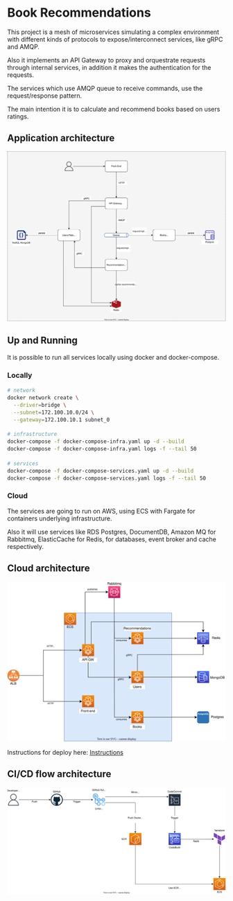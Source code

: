 # Book Recommendations

This project is a mesh of microservices simulating a complex environment with different kinds of protocols to expose/interconnect services, like gRPC and AMQP.

Also it implements an API Gateway to proxy and orquestrate requests through internal services, in addition it makes the authentication for the requests.

The services which use AMQP queue to receive commands, use the request/response pattern.

The main intention it is to calculate and recommend books based on users ratings.

## Application architecture
![Architecture](./architecture/book-recommendations.drawio.svg)

## Up and Running

It is possible to run all services locally using docker and docker-compose.

### Locally

```bash
# network
docker network create \
  --driver=bridge \
  --subnet=172.100.10.0/24 \
  --gateway=172.100.10.1 subnet_0

# infrastructure
docker-compose -f docker-compose-infra.yaml up -d --build
docker-compose -f docker-compose-infra.yaml logs -f --tail 50

# services
docker-compose -f docker-compose-services.yaml up -d --build
docker-compose -f docker-compose-services.yaml logs -f --tail 50
```

### Cloud

The services are going to run on AWS, using ECS with Fargate for containers underlying infrastructure.

Also it will use services like RDS Postgres, DocumentDB, Amazon MQ for Rabbitmq, ElasticCache for Redis, for databases, event broker and cache respectively.

## Cloud architecture
![Architecture](./architecture/book-recommendations-infra.drawio.svg)

Instructions for deploy here: [Instructions](./infrastructure/README.md)

## CI/CD flow architecture
![Architecture](./architecture/book-recommendations-cicd.drawio.svg)
